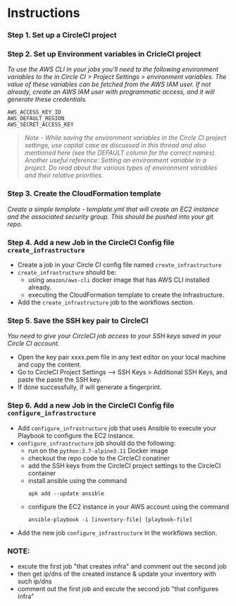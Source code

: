 # Instructions
### Step 1. Set up a CircleCI project
### Step 2. Set up Environment variables in CricleCI project
*To use the AWS CLI in your jobs you'll need to the following environment variables to the in Circle CI > Project Settings > environment variables. The value of these variables can be fetched from the AWS IAM user.
If not already, create an AWS IAM user with programmatic access, and it will generate these credentials.*
```
AWS_ACCESS_KEY_ID
AWS_DEFAULT_REGION
AWS_SECRET_ACCESS_KEY
```
>*Note - While saving the environment variables in the Circle CI project settings, use capital case as discussed in this thread and also mentioned here (see the DEFAULT column for the correct names).
Another useful reference: Setting an environment variable in a project. Do read about the various types of environment variables and their relative priorities.*
### Step 3. Create the CloudFormation template
*Create a simple template - template.yml that will create an EC2 instance and the associated security group. This should be pushed into your git repo.*
### Step 4. Add a new Job in the CircleCI Config file ```create_infrastructure```
* Create a job in your Circle CI config file named ```create_infrastructure```
* ```create_infrastructure``` should be:
    - using ```amazon/aws-cli``` docker image that has AWS CLI installed already.
    - executing the CloudFormation template to create the infrastructure.
* Add the ```create_infrastructure``` job to the workflows section.
### Step 5. Save the SSH key pair to CircleCI
*You need to give your CircleCI job access to your SSH keys saved in your Circle CI account.*
* Open the key pair xxxx.pem file in any text editor on your local machine and copy the content.
* Go to CircleCI Project Settings --> SSH Keys > Additional SSH Keys, and paste the paste the SSH key.
* If done successfully, if will generate a fingerprint.
### Step 6. Add a new Job in the CircleCI Config file ```configure_infrastructure```
* Add ```configure_infrastructure``` job that uses Ansible to execute your Playbook to configure the EC2 instance.
* ```configure_infrastructure``` job should do the following:
    - run on the ```python:3.7-alpine3.11``` Docker image
    - checkout the repo code to the CircleCI conatiner
    - add the SSH keys from the CircleCI project settings to the CircleCI container
    - install ansible using the command
        ```
        apk add --update ansible
        ```
    - configure the EC2 instance in your AWS account using the command
        ```
        ansible-playbook -i [inventory-file] [playbook-file]
        ```
* Add the new job ```configure_infrastructure``` in the workflows section.

### NOTE:
* excute the first job "that creates infra" and comment out the second job 
* then get ip/dns of the created instance & update your inventory with such ip/dns
* comment out the first job and excute the second job "that configures infra"

 


